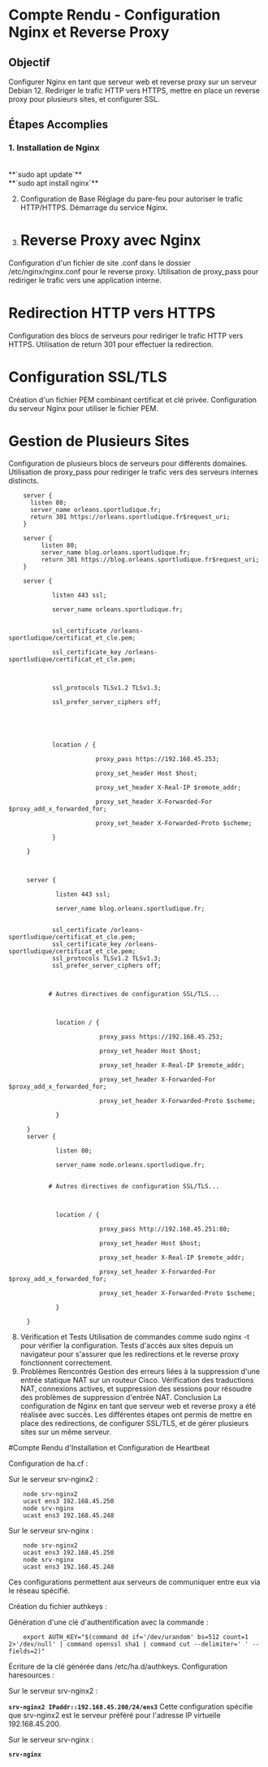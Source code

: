 # Compte Rendu - Configuration Nginx et Reverse Proxy

## Objectif
Configurer Nginx en tant que serveur web et reverse proxy sur un serveur Debian 12. Rediriger le trafic HTTP vers HTTPS, mettre en place un reverse proxy pour plusieurs sites, et configurer SSL.

## Étapes Accomplies

### 1. Installation de Nginx
</br>
**`sudo apt update`**
</br>
**`sudo apt install nginx`**

2. Configuration de Base
Réglage du pare-feu pour autoriser le trafic HTTP/HTTPS.
Démarrage du service Nginx.

3. # Reverse Proxy avec Nginx
Configuration d'un fichier de site .conf dans le dossier /etc/nginx/nginx.conf pour le reverse proxy.
Utilisation de proxy_pass pour rediriger le trafic vers une application interne.
# Redirection HTTP vers HTTPS
Configuration des blocs de serveurs pour rediriger le trafic HTTP vers HTTPS.
Utilisation de return 301 pour effectuer la redirection.
# Configuration SSL/TLS
Création d'un fichier PEM combinant certificat et clé privée.
Configuration du serveur Nginx pour utiliser le fichier PEM.
# Gestion de Plusieurs Sites
Configuration de plusieurs blocs de serveurs pour différents domaines.
Utilisation de proxy_pass pour rediriger le trafic vers des serveurs internes distincts.

        server {
          listen 80;
          server_name orleans.sportludique.fr;
          return 301 https://orleans.sportludique.fr$request_uri;
        }

        server {
             listen 80;
             server_name blog.orleans.sportludique.fr;
             return 301 https://blog.orleans.sportludique.fr$request_uri;
        }

        server {

                listen 443 ssl;

                server_name orleans.sportludique.fr;


                ssl_certificate /orleans-sportludique/certificat_et_cle.pem;

                ssl_certificate_key /orleans-sportludique/certificat_et_cle.pem;



                ssl_protocols TLSv1.2 TLSv1.3;

                ssl_prefer_server_ciphers off;





                location / {

                            proxy_pass https://192.168.45.253;

                            proxy_set_header Host $host;

                            proxy_set_header X-Real-IP $remote_addr;

                            proxy_set_header X-Forwarded-For $proxy_add_x_forwarded_for;

                            proxy_set_header X-Forwarded-Proto $scheme;

                }

         }



         server {

                 listen 443 ssl;

                 server_name blog.orleans.sportludique.fr;


                ssl_certificate /orleans-sportludique/certificat_et_cle.pem;
                ssl_certificate_key /orleans-sportludique/certificat_et_cle.pem;
                ssl_protocols TLSv1.2 TLSv1.3;
                ssl_prefer_server_ciphers off;



               # Autres directives de configuration SSL/TLS...



                 location / {

                             proxy_pass https://192.168.45.253;

                             proxy_set_header Host $host;

                             proxy_set_header X-Real-IP $remote_addr;

                             proxy_set_header X-Forwarded-For $proxy_add_x_forwarded_for;

                             proxy_set_header X-Forwarded-Proto $scheme;

                 }

         }
         server {

                 listen 80;

                 server_name node.orleans.sportludique.fr;


               # Autres directives de configuration SSL/TLS...



                 location / {

                             proxy_pass http://192.168.45.251:80;

                             proxy_set_header Host $host;

                             proxy_set_header X-Real-IP $remote_addr;

                             proxy_set_header X-Forwarded-For $proxy_add_x_forwarded_for;

                             proxy_set_header X-Forwarded-Proto $scheme;

                 }

         }
8. Vérification et Tests
Utilisation de commandes comme sudo nginx -t pour vérifier la configuration.
Tests d'accès aux sites depuis un navigateur pour s'assurer que les redirections et le reverse proxy fonctionnent correctement.
9. Problèmes Rencontrés
Gestion des erreurs liées à la suppression d'une entrée statique NAT sur un routeur Cisco.
Vérification des traductions NAT, connexions actives, et suppression des sessions pour résoudre des problèmes de suppression d'entrée NAT.
Conclusion
La configuration de Nginx en tant que serveur web et reverse proxy a été réalisée avec succès. Les différentes étapes ont permis de mettre en place des redirections, de configurer SSL/TLS, et de gérer plusieurs sites sur un même serveur.



#Compte Rendu d'Installation et Configuration de Heartbeat


Configuration de ha.cf :

Sur le serveur srv-nginx2 :


        node srv-nginx2
        ucast ens3 192.168.45.250
        node srv-nginx
        ucast ens3 192.168.45.248

Sur le serveur srv-nginx :

        node srv-nginx2
        ucast ens3 192.168.45.250
        node srv-nginx
        ucast ens3 192.168.45.248

Ces configurations permettent aux serveurs de communiquer entre eux via le réseau spécifié.

Création du fichier authkeys :

Génération d'une clé d'authentification avec la commande :

        export AUTH_KEY="$(command dd if='/dev/urandom' bs=512 count=1 2>'/dev/null' | command openssl sha1 | command cut --delimiter=' ' --fields=2)"

Écriture de la clé générée dans /etc/ha.d/authkeys.
Configuration haresources :

Sur le serveur srv-nginx2 :

**`srv-nginx2 IPaddr::192.168.45.200/24/ens3`**
Cette configuration spécifie que srv-nginx2 est le serveur préféré pour l'adresse IP virtuelle 192.168.45.200.

Sur le serveur srv-nginx :

**`srv-nginx`**
